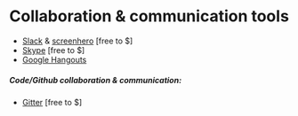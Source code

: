 # Collaboration & communication tools

* [Slack](http://weightof.it/category/application-frameworks) & [screenhero](https://screenhero.com/) [free to $]
* [Skype](http://www.skype.com/) [free to $]
* [Google Hangouts](https://hangouts.google.com/)

##### Code/Github collaboration & communication:

* [Gitter](https://gitter.im) [free to $]


































 






